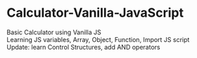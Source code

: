 # Calculator-Vanilla-JavaScript
Basic Calculator using Vanilla JS  
Learning JS variables, Array, Object, Function, Import JS script  
Update: learn Control Structures, add AND operators

